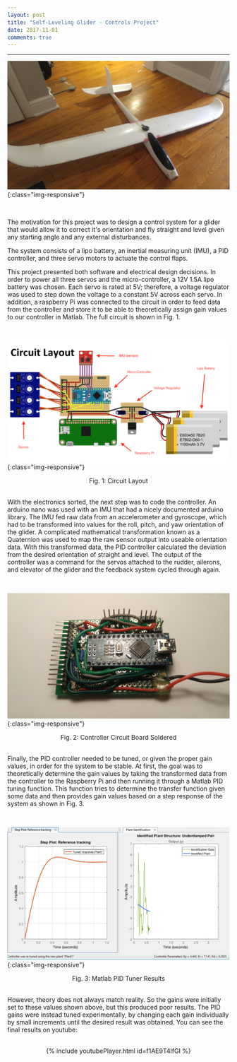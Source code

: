 ```yaml
---
layout: post
title: "Self-Leveling Glider - Controls Project"
date: 2017-11-01
comments: true
---
```


****

<!-- Glider image will go here -->
![Glider](/images/glider.jpg){:class="img-responsive"}

<br>

The motivation for this project was to design a control system for a glider that would allow it to correct it's orientation and fly straight and level given any starting angle and any external disturbances.

The system consists of a lipo battery, an inertial measuring unit (IMU), a PID controller, and three servo motors to actuate the control flaps.

This project presented both software and electrical design decisions. In order to power all three servos and the micro-controller, a 12V 1.5A lipo battery was chosen. Each servo is rated at 5V; therefore, a voltage regulator was used to step down the voltage to a constant 5V across each servo. In addition, a raspberry Pi was connected to the circuit in order to feed data from the controller and store it to be able to theoretically assign gain values to our controller in Matlab. The full circuit is shown in Fig. 1.

<br>

<!-- Circuit image will go here -->
![Circuit](/images/Glidercircuit.png){:class="img-responsive"}
<center>Fig. 1: Circuit Layout</center>

<br>

With the electronics sorted, the next step was to code the controller. An arduino nano was used with an IMU that had a nicely documented arduino library. The IMU fed raw data from an accelerometer and gyroscope, which had to be transformed into values for the roll, pitch, and yaw orientation of the glider. A complicated mathematical transformation known as a Quaternion was used to map the raw sensor output into useable orientation data. With this transformed data, the PID controller calculated the deviation from the desired orientation of straight and level. The output of the controller was a command for the servos attached to the rudder, ailerons, and elevator of the glider and the feedback system cycled through again.

<br>

<!-- Real Circuit image will go here -->
![Circuit](/images/circuit.jpg){:class="img-responsive"}
<center>Fig. 2: Controller Circuit Board Soldered</center>

<br>

Finally, the PID controller needed to be tuned, or given the proper gain values, in order for the system to be stable. At first, the goal was to theoretically determine the gain values by taking the transformed data from the controller to the Raspberry Pi and then running it through a Matlab PID tuning function. This function tries to determine the transfer function given some data and then provides gain values based on a step response of the system as shown in Fig. 3.

<br>

<!-- Matlab image will go here -->
![Matlab](/images/matlab.png){:class="img-responsive"}
<center>Fig. 3: Matlab PID Tuner Results</center>

<br>

However, theory does not always match reality. So the gains were initially set to these values shown above, but this produced poor results. The PID gains were instead tuned experimentally, by changing each gain individually by small increments until the desired result was obtained. You can see the final results on youtube:

<br>
<center>{% include youtubePlayer.html id=f1AE9T4lfGI %}</center>
<br>
